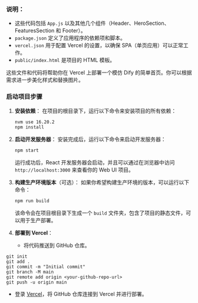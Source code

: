 ### 说明：

- 这些代码包括 `App.js` 以及其他几个组件（Header、HeroSection、FeaturesSection 和 Footer）。
- `package.json` 定义了应用程序的依赖项和脚本。
- `vercel.json` 用于配置 Vercel 的设置，以确保 SPA（单页应用）可以正常工作。
- `public/index.html` 是项目的 HTML 模板。
  
这些文件和代码将帮助你在 Vercel 上部署一个模仿 Dify 的简单首页。你可以根据需求进一步美化样式和替换图片。

### 启动项目步骤

1. **安装依赖**：
   在项目的根目录下，运行以下命令来安装项目的所有依赖：
   ```bash
   nvm use 16.20.2
   npm install
   ```

2. **启动开发服务器**：
   安装完成后，运行以下命令来启动开发服务器：
   ```bash
   npm start
   ```

   运行成功后，React 开发服务器会启动，并且可以通过在浏览器中访问 `http://localhost:3000` 来查看你的 Web UI 项目。

3. **构建生产环境版本**（可选）：
   如果你希望构建生产环境的版本，可以运行以下命令：
   ```bash
   npm run build
   ```

   该命令会在项目根目录下生成一个 `build` 文件夹，包含了项目的静态文件，可以用于生产部署。

4. **部署到 Vercel**：
   - 将代码推送到 GitHub 仓库。
```
git init
git add .
git commit -m "Initial commit"
git branch -M main
git remote add origin <your-github-repo-url>
git push -u origin main
```
   - 登录 [Vercel](https://vercel.com/)，将 GitHub 仓库连接到 Vercel 并进行部署。